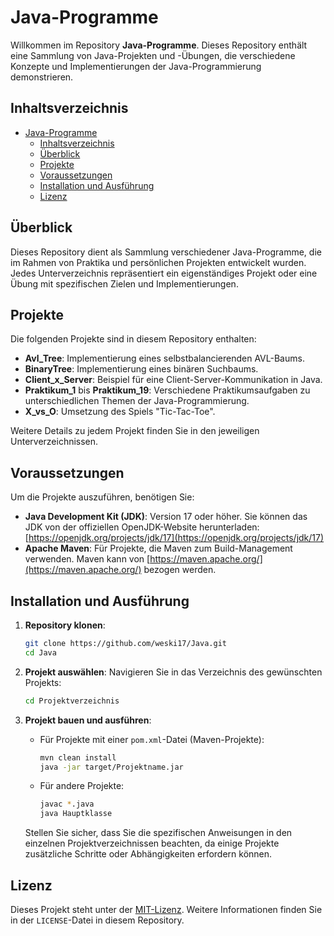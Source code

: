 
# Java-Programme

Willkommen im Repository **Java-Programme**. Dieses Repository enthält eine Sammlung von Java-Projekten und -Übungen, die verschiedene Konzepte und Implementierungen der Java-Programmierung demonstrieren.

## Inhaltsverzeichnis

- [Java-Programme](#java-programme)
  - [Inhaltsverzeichnis](#inhaltsverzeichnis)
  - [Überblick](#überblick)
  - [Projekte](#projekte)
  - [Voraussetzungen](#voraussetzungen)
  - [Installation und Ausführung](#installation-und-ausführung)
  - [Lizenz](#lizenz)

## Überblick

Dieses Repository dient als Sammlung verschiedener Java-Programme, die im Rahmen von Praktika und persönlichen Projekten entwickelt wurden. Jedes Unterverzeichnis repräsentiert ein eigenständiges Projekt oder eine Übung mit spezifischen Zielen und Implementierungen.

## Projekte

Die folgenden Projekte sind in diesem Repository enthalten:

- **Avl_Tree**: Implementierung eines selbstbalancierenden AVL-Baums.
- **BinaryTree**: Implementierung eines binären Suchbaums.
- **Client_x_Server**: Beispiel für eine Client-Server-Kommunikation in Java.
- **Praktikum_1** bis **Praktikum_19**: Verschiedene Praktikumsaufgaben zu unterschiedlichen Themen der Java-Programmierung.
- **X_vs_O**: Umsetzung des Spiels "Tic-Tac-Toe".

Weitere Details zu jedem Projekt finden Sie in den jeweiligen Unterverzeichnissen.

## Voraussetzungen

Um die Projekte auszuführen, benötigen Sie:

- **Java Development Kit (JDK)**: Version 17 oder höher. Sie können das JDK von der offiziellen OpenJDK-Website herunterladen: [https://openjdk.org/projects/jdk/17](https://openjdk.org/projects/jdk/17)
- **Apache Maven**: Für Projekte, die Maven zum Build-Management verwenden. Maven kann von [https://maven.apache.org/](https://maven.apache.org/) bezogen werden.

## Installation und Ausführung

1. **Repository klonen**:
   ```bash
   git clone https://github.com/weski17/Java.git
   cd Java
   ```

2. **Projekt auswählen**:
   Navigieren Sie in das Verzeichnis des gewünschten Projekts:
   ```bash
   cd Projektverzeichnis
   ```

3. **Projekt bauen und ausführen**:
   - Für Projekte mit einer `pom.xml`-Datei (Maven-Projekte):
     ```bash
     mvn clean install
     java -jar target/Projektname.jar
     ```
   - Für andere Projekte:
     ```bash
     javac *.java
     java Hauptklasse
     ```

   Stellen Sie sicher, dass Sie die spezifischen Anweisungen in den einzelnen Projektverzeichnissen beachten, da einige Projekte zusätzliche Schritte oder Abhängigkeiten erfordern können.

## Lizenz

Dieses Projekt steht unter der [MIT-Lizenz](LICENSE). Weitere Informationen finden Sie in der `LICENSE`-Datei in diesem Repository.

